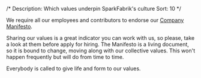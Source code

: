 /*
Description: Which values underpin SparkFabrik's culture
Sort: 10
*/

We require all our employees and contributors to endorse our [Company Manifesto](http://www.sparkfabrik.com/en/manifesto.html).

Sharing our values is a great indicator you can work with us, so please, take a look at them before apply for hiring.
The Manifesto is a living document, so it is bound to change, moving along with our collective values. This won't happen frequently but will do from time to time.

Everybody is called to give life and form to our values.
